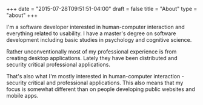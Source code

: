 +++
date = "2015-07-28T09:51:51-04:00"
draft = false
title = "About"
type = "about"
+++

I'm a software developer interested in human-computer interaction and everything related to usability. I have a master's degree on software development including basic studies in psychology and cognitive science.

Rather unconventionally most of my professional experience is from creating desktop applications. Lately they have been distributed and security critical professional applications.

That's also what I'm mostly interested in human-computer interaction - security critical and professional applications. This also means that my focus is somewhat different than on people developing public websites and mobile apps.

